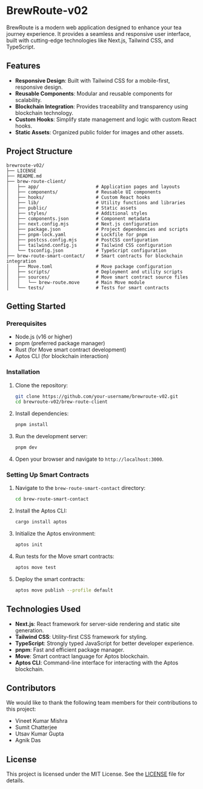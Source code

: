 # BrewRoute-v02

BrewRoute is a modern web application designed to enhance your tea journey experience. It provides a seamless and responsive user interface, built with cutting-edge technologies like Next.js, Tailwind CSS, and TypeScript.

## Features

- **Responsive Design**: Built with Tailwind CSS for a mobile-first, responsive design.
- **Reusable Components**: Modular and reusable components for scalability.
- **Blockchain Integration**: Provides traceability and transparency using blockchain technology.
- **Custom Hooks**: Simplify state management and logic with custom React hooks.
- **Static Assets**: Organized public folder for images and other assets.

## Project Structure

```
brewroute-v02/
├── LICENSE
├── README.md
├── brew-route-client/
│   ├── app/                     # Application pages and layouts
│   ├── components/              # Reusable UI components
│   ├── hooks/                   # Custom React hooks
│   ├── lib/                     # Utility functions and libraries
│   ├── public/                  # Static assets
│   ├── styles/                  # Additional styles
│   ├── components.json          # Component metadata
│   ├── next.config.mjs          # Next.js configuration
│   ├── package.json             # Project dependencies and scripts
│   ├── pnpm-lock.yaml           # Lockfile for pnpm
│   ├── postcss.config.mjs       # PostCSS configuration
│   ├── tailwind.config.js       # Tailwind CSS configuration
│   └── tsconfig.json            # TypeScript configuration
├── brew-route-smart-contact/    # Smart contracts for blockchain integration
│   ├── Move.toml                # Move package configuration
│   ├── scripts/                 # Deployment and utility scripts
│   ├── sources/                 # Move smart contract source files
│   │   └── brew-route.move      # Main Move module
│   └── tests/                   # Tests for smart contracts
```

## Getting Started

### Prerequisites

- Node.js (v16 or higher)
- pnpm (preferred package manager)
- Rust (for Move smart contract development)
- Aptos CLI (for blockchain interaction)

### Installation

1. Clone the repository:

   ```bash
   git clone https://github.com/your-username/brewroute-v02.git
   cd brewroute-v02/brew-route-client
   ```

2. Install dependencies:

   ```bash
   pnpm install
   ```

3. Run the development server:

   ```bash
   pnpm dev
   ```

4. Open your browser and navigate to `http://localhost:3000`.

### Setting Up Smart Contracts

1. Navigate to the `brew-route-smart-contact` directory:

   ```bash
   cd brew-route-smart-contact
   ```

2. Install the Aptos CLI:

   ```bash
   cargo install aptos
   ```

3. Initialize the Aptos environment:

   ```bash
   aptos init
   ```

4. Run tests for the Move smart contracts:

   ```bash
   aptos move test
   ```

5. Deploy the smart contracts:

   ```bash
   aptos move publish --profile default
   ```

## Technologies Used

- **Next.js**: React framework for server-side rendering and static site generation.
- **Tailwind CSS**: Utility-first CSS framework for styling.
- **TypeScript**: Strongly typed JavaScript for better developer experience.
- **pnpm**: Fast and efficient package manager.
- **Move**: Smart contract language for Aptos blockchain.
- **Aptos CLI**: Command-line interface for interacting with the Aptos blockchain.

## Contributors

We would like to thank the following team members for their contributions to this project:

- Vineet Kumar Mishra
- Sumit Chatterjee
- Utsav Kumar Gupta
- Agnik Das

## License

This project is licensed under the MIT License. See the [LICENSE](./LICENSE) file for details.